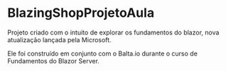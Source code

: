 # BlazingShopProjetoAula

Projeto criado com o intuito de explorar os fundamentos do blazor, nova atualização lançada pela Microsoft.

Ele foi construído em conjunto com o Balta.io durante o curso de Fundamentos do Blazor Server.

